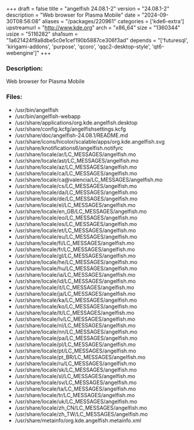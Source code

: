 +++
draft = false
title = "angelfish 24.08.1-2"
version = "24.08.1-2"
description = "Web browser for Plasma Mobile"
date = "2024-09-30T08:56:08"
aliases = "/packages/220961"
categories = ['kde6-extra']
upstreamurl = "http://www.kde.org"
arch = "x86_64"
size = "1360344"
usize = "5116282"
sha1sum = "1a621424f9a8dbe5c0e1cef190b5887ce306f3ad"
depends = "['futuresql', 'kirigami-addons', 'purpose', 'qcoro', 'qqc2-desktop-style', 'qt6-webengine']"
+++
### Description: 
Web browser for Plasma Mobile

### Files: 
* /usr/bin/angelfish
* /usr/bin/angelfish-webapp
* /usr/share/applications/org.kde.angelfish.desktop
* /usr/share/config.kcfg/angelfishsettings.kcfg
* /usr/share/doc/angelfish-24.08.1/README.md
* /usr/share/icons/hicolor/scalable/apps/org.kde.angelfish.svg
* /usr/share/knotifications6/angelfish.notifyrc
* /usr/share/locale/ar/LC_MESSAGES/angelfish.mo
* /usr/share/locale/ast/LC_MESSAGES/angelfish.mo
* /usr/share/locale/az/LC_MESSAGES/angelfish.mo
* /usr/share/locale/ca/LC_MESSAGES/angelfish.mo
* /usr/share/locale/ca@valencia/LC_MESSAGES/angelfish.mo
* /usr/share/locale/cs/LC_MESSAGES/angelfish.mo
* /usr/share/locale/da/LC_MESSAGES/angelfish.mo
* /usr/share/locale/de/LC_MESSAGES/angelfish.mo
* /usr/share/locale/el/LC_MESSAGES/angelfish.mo
* /usr/share/locale/en_GB/LC_MESSAGES/angelfish.mo
* /usr/share/locale/eo/LC_MESSAGES/angelfish.mo
* /usr/share/locale/es/LC_MESSAGES/angelfish.mo
* /usr/share/locale/et/LC_MESSAGES/angelfish.mo
* /usr/share/locale/eu/LC_MESSAGES/angelfish.mo
* /usr/share/locale/fi/LC_MESSAGES/angelfish.mo
* /usr/share/locale/fr/LC_MESSAGES/angelfish.mo
* /usr/share/locale/gl/LC_MESSAGES/angelfish.mo
* /usr/share/locale/he/LC_MESSAGES/angelfish.mo
* /usr/share/locale/hu/LC_MESSAGES/angelfish.mo
* /usr/share/locale/ia/LC_MESSAGES/angelfish.mo
* /usr/share/locale/id/LC_MESSAGES/angelfish.mo
* /usr/share/locale/it/LC_MESSAGES/angelfish.mo
* /usr/share/locale/ja/LC_MESSAGES/angelfish.mo
* /usr/share/locale/ka/LC_MESSAGES/angelfish.mo
* /usr/share/locale/ko/LC_MESSAGES/angelfish.mo
* /usr/share/locale/lt/LC_MESSAGES/angelfish.mo
* /usr/share/locale/lv/LC_MESSAGES/angelfish.mo
* /usr/share/locale/nl/LC_MESSAGES/angelfish.mo
* /usr/share/locale/nn/LC_MESSAGES/angelfish.mo
* /usr/share/locale/pa/LC_MESSAGES/angelfish.mo
* /usr/share/locale/pl/LC_MESSAGES/angelfish.mo
* /usr/share/locale/pt/LC_MESSAGES/angelfish.mo
* /usr/share/locale/pt_BR/LC_MESSAGES/angelfish.mo
* /usr/share/locale/ru/LC_MESSAGES/angelfish.mo
* /usr/share/locale/sk/LC_MESSAGES/angelfish.mo
* /usr/share/locale/sl/LC_MESSAGES/angelfish.mo
* /usr/share/locale/sv/LC_MESSAGES/angelfish.mo
* /usr/share/locale/ta/LC_MESSAGES/angelfish.mo
* /usr/share/locale/tr/LC_MESSAGES/angelfish.mo
* /usr/share/locale/uk/LC_MESSAGES/angelfish.mo
* /usr/share/locale/zh_CN/LC_MESSAGES/angelfish.mo
* /usr/share/locale/zh_TW/LC_MESSAGES/angelfish.mo
* /usr/share/metainfo/org.kde.angelfish.metainfo.xml
